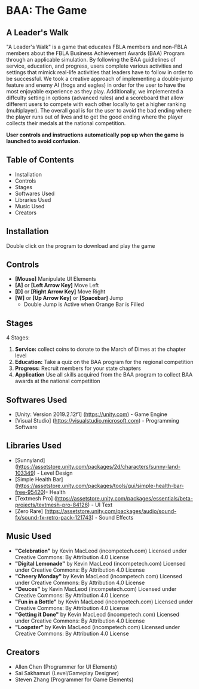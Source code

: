 # BAA: The Game
## A Leader's Walk 

"A Leader's Walk" is a game that educates FBLA members and non-FBLA members about the FBLA Business Achievement Awards (BAA) Program through an applicable simulation. By following the BAA guidlelines of service, education, and progress, users complete various activities and settings that mimick real-life activities that leaders have to follow in order to be successful. We took a creative approach of implementing a double-jump feature and enemy AI (frogs and eagles) in order for the user to have the most enjoyable experience as they play. Additionally, we implemented a diffculty setting in options (advanced rules) and a scoreboard that allow different users to compete with each other locally to get a higher ranking (multiplayer). The overall goal is for the user to avoid the bad ending where the player runs out of lives and to get the good ending where the player collects their medals at the national competition. 

**User controls and instructions automatically pop up when the game is launched to avoid confusion.**


## Table of Contents
* Installation
* Controls
* Stages
* Softwares Used
* Libraries Used
* Music Used
* Creators

## Installation
Double click on the program to download and play the game

## Controls
* **[Mouse]** Manipulate UI Elements
* **[A]** or **[Left Arrow Key]** Move Left
* **[D]** or **[Right Arrow Key]** Move Right
* **[W]** or **[Up Arrow Key]** or **[Spacebar]** Jump 
    * Double Jump is Active when Orange Bar is Filled

## Stages
4 Stages:
1. **Service:** collect coins to donate to the March of Dimes at the chapter level
2. **Education:** Take a quiz on the BAA program for the regional competition
3. **Progress:** Recruit members for your state chapters
4. **Application** Use all skills acquired from the BAA program to collect BAA awards at the national competition

## Softwares Used
* [Unity: Version 2019.2.12f1] (https://unity.com) - Game Engine
* [Visual Studio] (https://visualstudio.microsoft.com) - Programming Software

## Libraries Used
* [Sunnyland] (https://assetstore.unity.com/packages/2d/characters/sunny-land-103349) - Level Design
* [Simple Health Bar] (https://assetstore.unity.com/packages/tools/gui/simple-health-bar-free-95420)- Health
* [Textmesh Pro] (https://assetstore.unity.com/packages/essentials/beta-projects/textmesh-pro-84126) - UI Text 
* [Zero Rare] (https://assetstore.unity.com/packages/audio/sound-fx/sound-fx-retro-pack-121743) - Sound Effects

## Music Used
* **"Celebration"** by Kevin MacLeod (incompetech.com) Licensed under Creative Commons: By Attribution 4.0 License ​
* **"Digital Lemonade"** by Kevin MacLeod (incompetech.com) Licensed under Creative Commons: By Attribution 4.0 License ​
* **"Cheery Monday"** by Kevin MacLeod (incompetech.com) Licensed under Creative Commons: By Attribution 4.0 License​
* **"Deuces"** by Kevin MacLeod (incompetech.com) Licensed under Creative Commons: By Attribution 4.0 License ​
* **"Fun in a Bottle"** by Kevin MacLeod (incompetech.com) Licensed under Creative Commons: By Attribution 4.0 License ​
* **"Getting it Done"** by Kevin MacLeod (incompetech.com) Licensed under Creative Commons: By Attribution 4.0 License​
* **"Loopster"** by Kevin MacLeod (incompetech.com) Licensed under Creative Commons: By Attribution 4.0 License ​

## Creators
* Allen Chen (Programmer for UI Elements)
* Sai Sakhamuri (Level/Gameplay Designer)
* Steven Zhang (Programmer for Game Elements)
